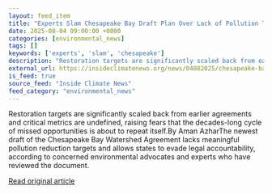 ```yaml
---
layout: feed_item
title: "Experts Slam Chesapeake Bay Draft Plan Over Lack of Pollution Targets and Accountability"
date: 2025-08-04 09:00:00 +0000
categories: [environmental_news]
tags: []
keywords: ['experts', 'slam', 'chesapeake']
description: "Restoration targets are significantly scaled back from earlier agreements and critical metrics are undefined, raising fears that the decades-long cycle of mi..."
external_url: https://insideclimatenews.org/news/04082025/chesapeake-bay-draft-plan-lacks-accountability/
is_feed: true
source_feed: "Inside Climate News"
feed_category: "environmental_news"
---
```


Restoration targets are significantly scaled back from earlier agreements and critical metrics are undefined, raising fears that the decades-long cycle of missed opportunities is about to repeat itself.By Aman AzharThe newest draft of the Chesapeake Bay Watershed Agreement lacks meaningful pollution reduction targets and allows states to evade legal accountability, according to concerned environmental advocates and experts who have reviewed the document.&nbsp;

[Read original article](https://insideclimatenews.org/news/04082025/chesapeake-bay-draft-plan-lacks-accountability/)
